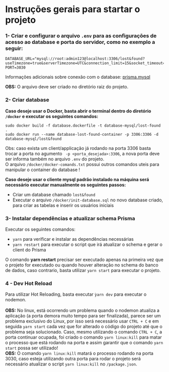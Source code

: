 # Instruções gerais para startar o projeto

### 1- Criar e configurar o arquivo `.env` para as configurações de acesso ao database e porta do servidor, como no exemplo a seguir:

```
DATABASE_URL="mysql://root:admin123@localhost:3306/lost&found?useTimezone=true&serverTimezone=UTC&connection_limit=15&socket_timeout=5"
PORT=3030
```
Informações adicionais sobre conexão com o database: [prisma.mysql](https://www.prisma.io/docs/concepts/database-connectors/mysql)

**OBS:** O arquivo deve ser criado no diretório raiz do projeto.
### 2- Criar database
**Caso deseje usar o Docker, basta abrir o terminal dentro do diretório `/docker` e executar os seguintes comandos:**

```
sudo docker build -f database.dockerfile -t database-mysql/lost-found .
sudo docker run --name database-lost-found-container -p 3306:3306 -d database-mysql/lost&found
```
Obs: caso exista um client/applicação já rodando na porta 3306 basta trocar a porta no agumento ` -p <porta_desejada>:3306`, 
a nova porta deve ser informa também no arquivo `.env` do projeto.<br>
O arquivo `/docker/docker-comands.txt` possui outros comandos uteis para manipular o container do database !

**Caso deseje usar o cliente mysql padrão instalado na máquina será necessário executar manualmente os seguintes passos:**
- Criar um database chamado `lost&found`
- Executar o arquivo `/docker/init-database.sql` no novo database criado, para criar as tabelas e inserir os usuários iniciais

### 3- Instalar dependências e atualizar schema Prisma
Executar os seguintes comandos:
- `yarn` para verificar e instalar as dependências necessárias
- `yarn restart` para executar o script que irá atualizar o schema e gerar o client do Prisma

O comando **yarn restart** precisar ser executado apenas na primeira vez que o projeto for executado ou quando houver alteração no schema do banco de dados,
caso contrario, basta utilizar `yarn start` para executar o projeto.

### 4 - Dev Hot Reload

Para utilizar Hot Reloading, basta executar `ỳarn dev` para executar o nodemon. <br> <br>
**OBS:** No linux, está ocorrendo um problema quando o nodemon atualiza a aplicação (a porta demora muito tempo para ser finalizada), 
parece ser um problema exclusivo do Linux, por isso será necessário usar `CTRL + C` e em seguida `yarn start` cada vez que for alterado o código do projeto 
até que o problema seja solucionado. Caso, mesmo utilizando o comando `CTRL + C`, a porta continuar ocupada, foi criado o comando `yarn linux:kill` para matar 
o processo que está rodando na porta e assim garantir que o comando `yarn start` possa ser utilizado! <br>
**OBS:** O comando `yarn linux:kill` matará o processo rodando na porta 3030, caso esteja utilizando outra porta para rodar o projeto será necessário atualizar 
o script `yarn linux:kill` no `/package.json`.
